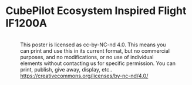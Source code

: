 # CubePilot Ecosystem Inspired Flight IF1200A

<figure><img src="../.gitbook/assets/CubePilot Ecosystem Inspired Flight IF1200A EN-RGB-4098x5464dpi (1).jpg" alt=""><figcaption><p>This poster is licensed as cc-by-NC-nd 4.0. This means you can print and use this in its current format, but no commercial purposes, and no modifications, or no use of individual elements without contacting us for specific permission. You can print, publish, give away, display, etc..<br><a href="https://creativecommons.org/licenses/by-nc-nd/4.0/">https://creativecommons.org/licenses/by-nc-nd/4.0/</a></p></figcaption></figure>
